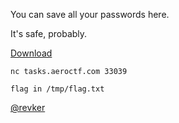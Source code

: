You can save all your passwords here.

It's safe, probably.

<a href="https://mega.nz/#!DM4xVT7a!zPKL6Ou9et1E1RAxHk4jGg0_OZfcXmsebJs7dqltFU8">Download</a>

`nc tasks.aeroctf.com 33039`

`flag in /tmp/flag.txt`

<a href="https://t.me/revker">@revker</a>